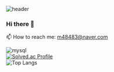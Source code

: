 ![header](https://capsule-render.vercel.app/api?type=waving&color=6FC7E1&height=250&section=header&text=Hi%20There&fontSize=90)
### Hi there 👋
📫 How to reach me: m48483@naver.com
<!--
**m48483/m48483** is a ✨ _special_ ✨ repository because its `README.md` (this file) appears on your GitHub profile.

Here are some ideas to get you started:

- 🔭 I’m currently working on ...
- 🌱 I’m currently learning ...
- 👯 I’m looking to collaborate on ...
- 🤔 I’m looking for help with ...
- 💬 Ask me about ...
- 📫 How to reach me: ...
- 😄 Pronouns: ...
- ⚡ Fun fact: ...
-->

![mysql](https://img.shields.io/badge/mysql-4479A1.svg?&style=for-the-badge&logo=mysql&logoColor=white)
<br>
[![Solved.ac Profile](http://mazassumnida.wtf/api/generate_badge?boj=m48483)](https://solved.ac/m48483)
<br>
![Top Langs](https://github-readme-stats.vercel.app/api/top-langs/?username=m48483&layout=compact&theme=dracula)

<!--
![m48483's GitHub stats](https://github-readme-stats.vercel.app/api?username=m48483&show_icons=true&theme=radical)


레이아웃 : Demo(기본 값), compact
스타일 옵션: dark, radical, merko, gruvbox, tokyonight, onedark, cobalt, synthwave, highcontrast, dracula
-->
